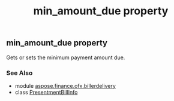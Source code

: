 ﻿---
title: min_amount_due property
second_title: Aspose.Finance for Python via .NET API References
description: 
type: docs
weight: 160
url: /python-net/aspose.finance.ofx.billerdelivery/presentmentbillinfo/min_amount_due/
is_root: false
---

## min_amount_due property


Gets or sets the minimum payment amount due.

### See Also
* module [aspose.finance.ofx.billerdelivery](../../)
* class [PresentmentBillInfo](/finance/python-net/aspose.finance.ofx.billerdelivery/presentmentbillinfo)
